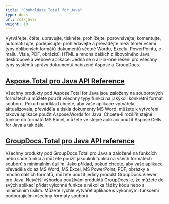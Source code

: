 ```yaml
---
title: "Conholdate.Total for Java"
type: docs
url: /cs/java/
weight: 10
---
```


Vytvářejte, čtěte, upravujte, tiskněte, prohlížejte, porovnávejte, komentujte, automatizujte, podepisujte, prohledávejte a převádějte mezi téměř všemi typy oblíbených formátů dokumentů včetně Wordu, Excelu, PowerPointu, e-mailu, Visia, PDF, obrázků, HTML a mnoha dalších z libovolného Java desktopové a webové aplikace. Jedná se o all-in-one řešení pro všechny typy systémů správy dokumentů nabízené Aspose a GroupDocs.

## [Aspose.Total pro Java API Reference](/aspose-total-for-java/)

Všechny produkty pod Aspose.Total for Java jsou založeny na souborových formátech a můžete použít všechny typy funkcí na jakýkoli konkrétní formát souboru. Pokud například chcete, aby vaše aplikace vytvářela, aktualizovala, převáděla a tiskla dokumenty MS Word, můžete k vytvoření takové aplikace použít Aspose.Words for Java. Chcete-li rozšířit stejné funkce do formátů MS Excel, můžete ve stejné aplikaci použít Aspose.Cells for Java a tak dále.

## [GroupDocs.Total pro Java API reference](/groupdocs-total-for-java/)

Všechny produkty pod GroupDocs.Total pro Java a založené na funkcích nebo sadě funkcí a můžete použít jakoukoli funkci na všech formátech souborů s minimálním úsilím. Jako příklad, pokud chcete, aby vaše aplikace převáděla do az MS Word, MS Excel, MS PowerPoint, PDF, obrázky a mnoho dalších formátů, můžete použít jediný produkt GroupDocs.Viewer pro Java. Největší výhodou používání produktů GroupDocs je, že můžete do svých aplikací přidat výkonné funkce s několika řádky kódu nebo s minimálním úsilím. Můžete rychle vytvářet aplikace s výkonnými funkcemi podporujícími všechny formáty souborů.